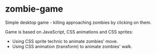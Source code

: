 # zombie-game
Simple desktop game - killing approaching zombies by clicking on them.

Game is based on JavaScript, CSS animations and CSS sprites:

* Using CSS sprite technic to animate zombies' move.
* Using CSS animation (transform) to animate zombies' walk.
